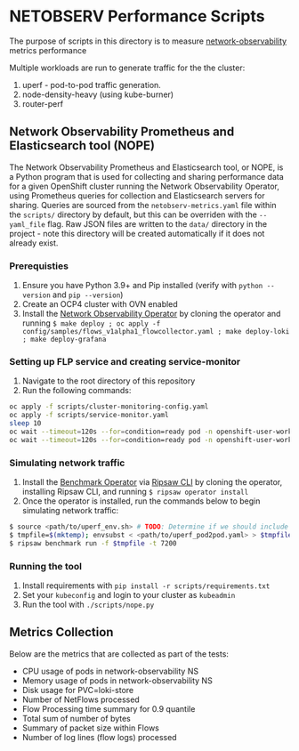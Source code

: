 # NETOBSERV Performance Scripts
The purpose of scripts in this directory is to measure [network-observability](https://github.com/netobserv/network-observability-operator) metrics performance

Multiple workloads are run to generate traffic for the the cluster:
1. uperf - pod-to-pod traffic generation.
2. node-density-heavy (using kube-burner)
3. router-perf

## Network Observability Prometheus and Elasticsearch tool (NOPE)
The Network Observability Prometheus and Elasticsearch tool, or NOPE, is a Python program that is used for collecting and sharing performance data for a given OpenShift cluster running the Network Observability Operator, using Prometheus queries for collection and Elasticsearch servers for sharing. Queries are sourced from the `netobserv-metrics.yaml` file within the `scripts/` directory by default, but this can be overriden with the `--yaml_file` flag. Raw JSON files are written to the `data/` directory in the project - note this directory will be created automatically if it does not already exist.

### Prerequisties
1. Ensure you have Python 3.9+ and Pip installed (verify with `python --version` and `pip --version`)
2. Create an OCP4 cluster with OVN enabled
3. Install the [Network Observability Operator](https://github.com/netobserv/network-observability-operator) by cloning the operator and running `$ make deploy ; oc apply -f config/samples/flows_v1alpha1_flowcollector.yaml ; make deploy-loki ; make deploy-grafana`

### Setting up FLP service and creating service-monitor
1. Navigate to the root directory of this repository
2. Run the following commands:
```bash
oc apply -f scripts/cluster-monitoring-config.yaml
oc apply -f scripts/service-monitor.yaml
sleep 10
oc wait --timeout=120s --for=condition=ready pod -n openshift-user-workload-monitoring -l app.kubernetes.io/component=controller
oc wait --timeout=120s --for=condition=ready pod -n openshift-user-workload-monitoring -l app.kubernetes.io/managed-by=prometheus-operator
```

### Simulating network traffic
1. Install the [Benchmark Operator](https://github.com/cloud-bulldozer/benchmark-operator) via [Ripsaw CLI](https://github.com/cloud-bulldozer/benchmark-operator/tree/master/cli) by cloning the operator, installing Ripsaw CLI, and running `$ ripsaw operator install`
2. Once the operator is installed, run the commands below to begin simulating network traffic:
```bash
$ source <path/to/uperf_env.sh> # TODO: Determine if we should include this
$ tmpfile=$(mktemp); envsubst < <path/to/uperf_pod2pod.yaml> > $tmpfile && echo $tmpfile  # TODO: Determine if we should include this
$ ripsaw benchmark run -f $tmpfile -t 7200
```

### Running the tool
1. Install requirements with `pip install -r scripts/requirements.txt`
2. Set your `kubeconfig` and login to your cluster as `kubeadmin`
3. Run the tool with `./scripts/nope.py`

## Metrics Collection
Below are the metrics that are collected as part of the tests:
* CPU usage of pods in network-observability NS
* Memory usage of pods in network-observability NS
* Disk usage for PVC=loki-store
* Number of NetFlows processed
* Flow Processing time summary for 0.9 quantile
* Total sum of number of bytes 
* Summary of packet size within Flows
* Number of log lines (flow logs) processed
